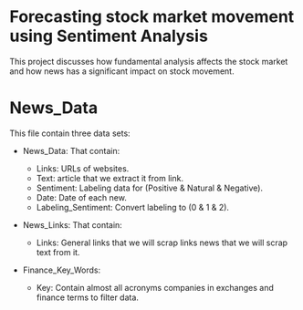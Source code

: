 # Forecasting stock market movement using Sentiment Analysis
This project discusses how fundamental analysis affects the stock market and how news has a significant impact on stock movement.
# News_Data
This file contain three data sets:
- News_Data: That contain:
  * Links: URLs of websites.
  * Text: article that we extract it from link.
  * Sentiment: Labeling data for (Positive & Natural & Negative).
  * Date: Date of each new.
  * Labeling_Sentiment: Convert labeling to (0 & 1 & 2).
    
- News_Links: That contain:
  * Links: General links that we will scrap links news that we will scrap text from it.
    
- Finance_Key_Words:
  * Key: Contain almost all acronyms companies in exchanges and finance terms to filter data.
